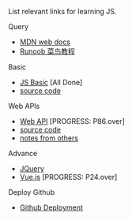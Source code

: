 List relevant links for learning JS.

Query
- [MDN web docs](https://developer.mozilla.org/zh-CN/)
- [Runoob 菜鸟教程](https://www.runoob.com/js/js-tutorial.html)

Basic 
- [JS Basic](https://www.bilibili.com/video/BV1ux411d75J/) [All Done]
- [source code](https://gitee.com/xiaoqiang001/jsapis_material/tree/master) 

Web APIs 
- [Web API](https://www.bilibili.com/video/BV1k4411w7sV) [PROGRESS: P86.over]
- [source code](https://gitee.com/xiaoqiang001/jsapis_material) 
- [notes from others](https://github.com/babbittry/Front-end-notes/blob/master/Web%20APIs-notes/Web%20APIs.md) 

Advance
- [JQuery](https://www.bilibili.com/video/BV1Wz411B7N5) 
- [Vue.js](https://www.bilibili.com/video/BV12J411m7MG) [PROGRESS: P24.over]

Deploy Github
- [Github Deployment](https://www.cnblogs.com/superGG1990/p/6844952.html)


